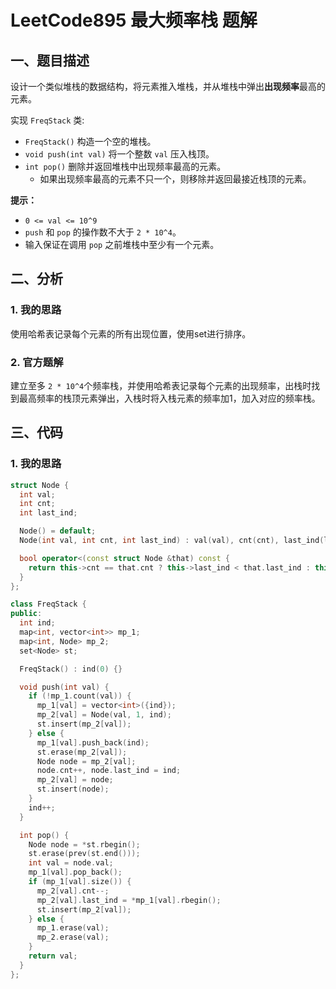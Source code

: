 # LeetCode895 最大频率栈 题解

## 一、题目描述

设计一个类似堆栈的数据结构，将元素推入堆栈，并从堆栈中弹出**出现频率**最高的元素。

实现 `FreqStack` 类:

- `FreqStack()` 构造一个空的堆栈。
- `void push(int val)` 将一个整数 `val` 压入栈顶。
- `int pop()` 删除并返回堆栈中出现频率最高的元素。
  - 如果出现频率最高的元素不只一个，则移除并返回最接近栈顶的元素。



**提示：**

- `0 <= val <= 10^9`
- `push` 和 `pop` 的操作数不大于 `2 * 10^4`。
- 输入保证在调用 `pop` 之前堆栈中至少有一个元素。



## 二、分析

### 1. 我的思路

使用哈希表记录每个元素的所有出现位置，使用set进行排序。



### 2. 官方题解

建立至多 `2 * 10^4`个频率栈，并使用哈希表记录每个元素的出现频率，出栈时找到最高频率的栈顶元素弹出，入栈时将入栈元素的频率加1，加入对应的频率栈。



## 三、代码

### 1. 我的思路

```c++
struct Node {
  int val;
  int cnt;
  int last_ind;

  Node() = default;
  Node(int val, int cnt, int last_ind) : val(val), cnt(cnt), last_ind(last_ind) {}

  bool operator<(const struct Node &that) const {
    return this->cnt == that.cnt ? this->last_ind < that.last_ind : this->cnt < that.cnt;
  }
};

class FreqStack {
public:
  int ind;
  map<int, vector<int>> mp_1;
  map<int, Node> mp_2;
  set<Node> st;

  FreqStack() : ind(0) {}

  void push(int val) {
    if (!mp_1.count(val)) {
      mp_1[val] = vector<int>({ind});
      mp_2[val] = Node(val, 1, ind);
      st.insert(mp_2[val]);
    } else {
      mp_1[val].push_back(ind);
      st.erase(mp_2[val]);
      Node node = mp_2[val];
      node.cnt++, node.last_ind = ind;
      mp_2[val] = node;
      st.insert(node);
    }
    ind++;
  }

  int pop() {
    Node node = *st.rbegin();
    st.erase(prev(st.end()));
    int val = node.val;
    mp_1[val].pop_back();
    if (mp_1[val].size()) {
      mp_2[val].cnt--;
      mp_2[val].last_ind = *mp_1[val].rbegin();
      st.insert(mp_2[val]);
    } else {
      mp_1.erase(val);
      mp_2.erase(val);
    }
    return val;
  }
};
```

